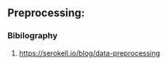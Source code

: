 
## Preprocessing:
[](proprocessing.jpg)





















### Bibilography
1. https://serokell.io/blog/data-preprocessing
